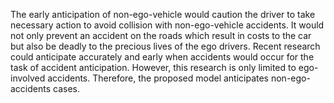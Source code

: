 The early anticipation of non-ego-vehicle would caution the driver to take necessary action to avoid collision with non-ego-vehicle accidents. It would not only prevent an accident on the roads which result in costs to the car but also be deadly to the precious lives of the ego drivers. Recent research could anticipate accurately and early when accidents would occur for the task of accident anticipation. However, this research is only limited to ego-involved accidents. Therefore, the proposed model anticipates non-ego-accidents cases.
